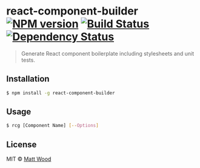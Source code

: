 # react-component-builder [![NPM version][npm-image]][npm-url] [![Build Status][travis-image]][travis-url] [![Dependency Status][daviddm-image]][daviddm-url]
> Generate React component boilerplate including stylesheets and unit tests.

## Installation

```sh
$ npm install -g react-component-builder
```

## Usage

```bash
$ rcg [Component Name] [--Options]
```
## License

MIT © [Matt Wood]()


[npm-image]: https://badge.fury.io/js/react-component-builder.svg
[npm-url]: https://npmjs.org/package/react-component-builder
[travis-image]: https://travis-ci.org/mattfwood/react-component-builder.svg?branch=master
[travis-url]: https://travis-ci.org/mattfwood/react-component-builder
[daviddm-image]: https://david-dm.org/mattfwood/react-component-builder.svg?theme=shields.io
[daviddm-url]: https://david-dm.org/mattfwood/react-component-builder

